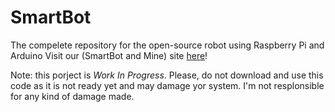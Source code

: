 # SmartBot
The compelete repository for the open-source robot using Raspberry Pi and Arduino
Visit our (SmartBot and Mine) site [here](http://redphantom.github.io/SmartBot)!

Note: this porject is _Work In Progress_. Please, do not download and use this code as it is not ready yet and may
damage yor system. I'm not resplonsible for any kind of damage made.
